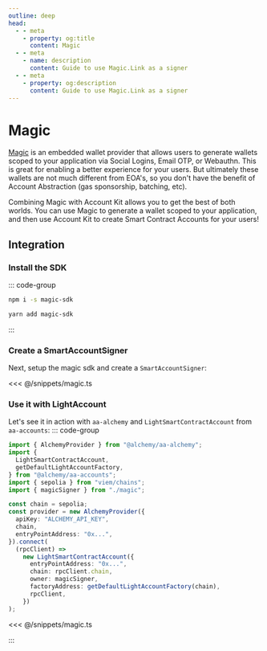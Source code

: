 ```yaml
---
outline: deep
head:
  - - meta
    - property: og:title
      content: Magic
  - - meta
    - name: description
      content: Guide to use Magic.Link as a signer
  - - meta
    - property: og:description
      content: Guide to use Magic.Link as a signer
---
```


# Magic

[Magic](https://magic.link) is an embedded wallet provider that allows users to generate wallets scoped to your application via Social Logins, Email OTP, or Webauthn. This is great for enabling a better experience for your users. But ultimately these wallets are not much different from EOA's, so you don't have the benefit of Account Abstraction (gas sponsorship, batching, etc).

Combining Magic with Account Kit allows you to get the best of both worlds. You can use Magic to generate a wallet scoped to your application, and then use Account Kit to create Smart Contract Accounts for your users!

## Integration

### Install the SDK

::: code-group

```bash [npm]
npm i -s magic-sdk
```

```bash [yarn]
yarn add magic-sdk
```

:::

### Create a SmartAccountSigner

Next, setup the magic sdk and create a `SmartAccountSigner`:

<<< @/snippets/magic.ts

### Use it with LightAccount

Let's see it in action with `aa-alchemy` and `LightSmartContractAccount` from `aa-accounts`:
::: code-group

```ts [example.ts]
import { AlchemyProvider } from "@alchemy/aa-alchemy";
import {
  LightSmartContractAccount,
  getDefaultLightAccountFactory,
} from "@alchemy/aa-accounts";
import { sepolia } from "viem/chains";
import { magicSigner } from "./magic";

const chain = sepolia;
const provider = new AlchemyProvider({
  apiKey: "ALCHEMY_API_KEY",
  chain,
  entryPointAddress: "0x...",
}).connect(
  (rpcClient) =>
    new LightSmartContractAccount({
      entryPointAddress: "0x...",
      chain: rpcClient.chain,
      owner: magicSigner,
      factoryAddress: getDefaultLightAccountFactory(chain),
      rpcClient,
    })
);
```

<<< @/snippets/magic.ts

:::
